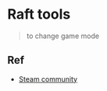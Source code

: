 # Raft tools

> to change game mode

## Ref

- [Steam community](https://steamcommunity.com/app/648800/discussions/0/1694922980052833116/?ctp=2)